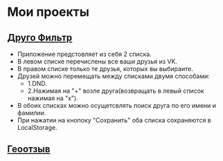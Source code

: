 # Мои проекты

## [Друго Фильтр](https://ilyatag.github.io/PrVkFriendsFilter)

- Приложение предстовляет из себя 2 списка.  
- В левом списке перечислены все ваши друзья из VK.  
- В правом списке только те друзья, которых вы выбираите.  
- Друзей можно перемещать между списками двумя способами:  
  - 1.DND.  
  - 2.Нажимая на "+" возле друга(возвращать в левый список нажимая на "x").
- В обоих списках можно осущетсвлять поиск друга по его имени и фамилии.
- При нажатии на кнопоку "Сохранить" оба списка сохраняются в LocalStorage. 


## [Геоотзыв](https://ilyatag.github.io/PrYaMap/)
 
